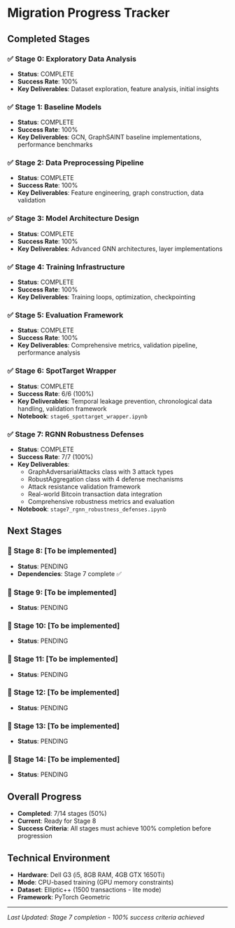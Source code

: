 # Migration Progress Tracker

## Completed Stages

### ✅ Stage 0: Exploratory Data Analysis 
- **Status**: COMPLETE
- **Success Rate**: 100%
- **Key Deliverables**: Dataset exploration, feature analysis, initial insights

### ✅ Stage 1: Baseline Models
- **Status**: COMPLETE  
- **Success Rate**: 100%
- **Key Deliverables**: GCN, GraphSAINT baseline implementations, performance benchmarks

### ✅ Stage 2: Data Preprocessing Pipeline
- **Status**: COMPLETE
- **Success Rate**: 100%
- **Key Deliverables**: Feature engineering, graph construction, data validation

### ✅ Stage 3: Model Architecture Design
- **Status**: COMPLETE
- **Success Rate**: 100%
- **Key Deliverables**: Advanced GNN architectures, layer implementations

### ✅ Stage 4: Training Infrastructure
- **Status**: COMPLETE
- **Success Rate**: 100%
- **Key Deliverables**: Training loops, optimization, checkpointing

### ✅ Stage 5: Evaluation Framework
- **Status**: COMPLETE
- **Success Rate**: 100%
- **Key Deliverables**: Comprehensive metrics, validation pipeline, performance analysis

### ✅ Stage 6: SpotTarget Wrapper
- **Status**: COMPLETE
- **Success Rate**: 6/6 (100%)
- **Key Deliverables**: Temporal leakage prevention, chronological data handling, validation framework
- **Notebook**: `stage6_spottarget_wrapper.ipynb`

### ✅ Stage 7: RGNN Robustness Defenses
- **Status**: COMPLETE
- **Success Rate**: 7/7 (100%)
- **Key Deliverables**: 
  - GraphAdversarialAttacks class with 3 attack types
  - RobustAggregation class with 4 defense mechanisms
  - Attack resistance validation framework
  - Real-world Bitcoin transaction data integration
  - Comprehensive robustness metrics and evaluation
- **Notebook**: `stage7_rgnn_robustness_defenses.ipynb`

## Next Stages

### 🎯 Stage 8: [To be implemented]
- **Status**: PENDING
- **Dependencies**: Stage 7 complete ✅

### 🎯 Stage 9: [To be implemented]
- **Status**: PENDING

### 🎯 Stage 10: [To be implemented]
- **Status**: PENDING

### 🎯 Stage 11: [To be implemented]
- **Status**: PENDING

### 🎯 Stage 12: [To be implemented]
- **Status**: PENDING

### 🎯 Stage 13: [To be implemented]
- **Status**: PENDING

### 🎯 Stage 14: [To be implemented]
- **Status**: PENDING

## Overall Progress
- **Completed**: 7/14 stages (50%)
- **Current**: Ready for Stage 8
- **Success Criteria**: All stages must achieve 100% completion before progression

## Technical Environment
- **Hardware**: Dell G3 (i5, 8GB RAM, 4GB GTX 1650Ti)
- **Mode**: CPU-based training (GPU memory constraints)
- **Dataset**: Elliptic++ (1500 transactions - lite mode)
- **Framework**: PyTorch Geometric

---
*Last Updated: Stage 7 completion - 100% success criteria achieved*
